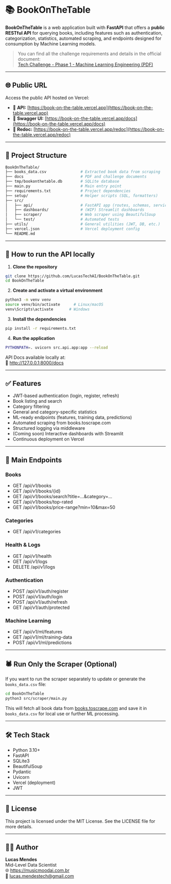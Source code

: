 # 📚 BookOnTheTable

**BookOnTheTable** is a web application built with **FastAPI** that offers a **public RESTful API** for querying books, including features such as authentication, categorization, statistics, automated scraping, and endpoints designed for consumption by Machine Learning models.

> You can find all the challenge requirements and details in the official document:  
[Tech Challenge - Phase 1 - Machine Learning Engineering (PDF)](https://github.com/LucasTechAI/BookOnTheTable/blob/main/docs/Pos_tech%20-%20Tech%20Challenge%20-%20Fase%201%20-%20Machine%20Learning%20Engineering.pdf)

---

## 🌐 Public URL

Access the public API hosted on Vercel:

- 🔗 **API:** [https://book-on-the-table.vercel.app](https://book-on-the-table.vercel.app)  
- 📑 **Swagger UI:** [https://book-on-the-table.vercel.app/docs](https://book-on-the-table.vercel.app/docs)  
- 📘 **Redoc:** [https://book-on-the-table.vercel.app/redoc](https://book-on-the-table.vercel.app/redoc)  

---

## 🧩 Project Structure

```bash
BookOnTheTable/
├── books_data.csv               # Extracted book data from scraping
├── docs                         # PDF and challenge documents
├── tmp/bookonthetable.db        # SQLite database
├── main.py                      # Main entry point
├── requirements.txt             # Project dependencies
├── setup/                       # Helper scripts (SQL, formatters)
├── src/
│   ├── api/                     # FastAPI app (routes, schemas, services)
│   ├── dashboards/              # (WIP) Streamlit dashboards
│   ├── scraper/                 # Web scraper using BeautifulSoup
│   └── test/                    # Automated tests
├── utils/                       # General utilities (JWT, DB, etc.)
├── vercel.json                  # Vercel deployment config
└── README.md
```

---

## 🚀 How to run the API locally

1. **Clone the repository**

```bash
git clone https://github.com/LucasTechAI/BookOnTheTable.git
cd BookOnTheTable
```

2. **Create and activate a virtual environment**

```bash
python3 -m venv venv
source venv/bin/activate      # Linux/macOS
venv\Scripts\activate       # Windows
```

3. **Install the dependencies**

```bash
pip install -r requirements.txt
```
4. **Run the application**

```bash
PYTHONPATH=. uvicorn src.api.app:app --reload
```

API Docs available locally at:  
📑 http://127.0.0.1:8000/docs

---

## ✅ Features

- JWT-based authentication (login, register, refresh)
- Book listing and search
- Category filtering
- General and category-specific statistics
- ML-ready endpoints (features, training data, predictions)
- Automated scraping from books.toscrape.com
- Structured logging via middleware
- (Coming soon) Interactive dashboards with Streamlit
- Continuous deployment on Vercel

---

## 📡 Main Endpoints

### Books
- GET /api/v1/books
- GET /api/v1/books/{id}
- GET /api/v1/books/search?title=...&category=...
- GET /api/v1/books/top-rated
- GET /api/v1/books/price-range?min=10&max=50

### Categories
- GET /api/v1/categories

### Health & Logs
- GET /api/v1/health
- GET /api/v1/logs
- DELETE /api/v1/logs

### Authentication
- POST /api/v1/auth/register
- POST /api/v1/auth/login
- POST /api/v1/auth/refresh
- GET /api/v1/auth/protected

### Machine Learning
- GET /api/v1/ml/features
- GET /api/v1/ml/training-data
- POST /api/v1/ml/predictions
  
---

## 🕷️ Run Only the Scraper (Optional)

If you want to run the scraper separately to update or generate the `books_data.csv` file:

```bash
cd BookOnTheTable
python3 src/scraper/main.py
```

This will fetch all book data from [books.toscrape.com](https://books.toscrape.com/) and save it in `books_data.csv` for local use or further ML processing.

---

## 🛠️ Tech Stack

- Python 3.10+
- FastAPI
- SQLite3
- BeautifulSoup
- Pydantic
- Uvicorn
- Vercel (deployment)
- JWT

---

## 📜 License

This project is licensed under the MIT License. See the LICENSE file for more details.

---

## 👨‍💻 Author

**Lucas Mendes**  
Mid-Level Data Scientist  
🌐 https://musicmoodai.com.br  
📧 lucas.mendestech@gmail.com